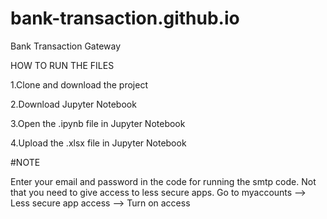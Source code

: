 # bank-transaction.github.io
Bank Transaction Gateway

HOW TO RUN THE FILES

1.Clone and download the project

2.Download Jupyter Notebook

3.Open the .ipynb file in Jupyter Notebook

4.Upload the .xlsx file in Jupyter Notebook

#NOTE

Enter your email and password in the code for running the smtp code. Not that you need to give access to less secure apps. Go to myaccounts --> Less secure app access --> Turn on access
